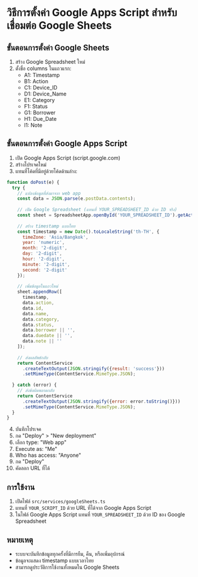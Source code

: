 # วิธีการตั้งค่า Google Apps Script สำหรับเชื่อมต่อ Google Sheets

## ขั้นตอนการตั้งค่า Google Sheets

1. สร้าง Google Spreadsheet ใหม่
2. ตั้งชื่อ columns ในแถวแรก:
   - A1: Timestamp
   - B1: Action
   - C1: Device_ID
   - D1: Device_Name
   - E1: Category
   - F1: Status
   - G1: Borrower
   - H1: Due_Date
   - I1: Note

## ขั้นตอนการตั้งค่า Google Apps Script

1. เปิด Google Apps Script (script.google.com)
2. สร้างโปรเจคใหม่
3. แทนที่โค้ดที่มีอยู่ด้วยโค้ดด้านล่าง:

```javascript
function doPost(e) {
  try {
    // แปลงข้อมูลที่ส่งมาจาก web app
    const data = JSON.parse(e.postData.contents);
    
    // เปิด Google Spreadsheet (แทนที่ YOUR_SPREADSHEET_ID ด้วย ID จริง)
    const sheet = SpreadsheetApp.openById('YOUR_SPREADSHEET_ID').getActiveSheet();
    
    // สร้าง timestamp แบบไทย
    const timestamp = new Date().toLocaleString('th-TH', {
      timeZone: 'Asia/Bangkok',
      year: 'numeric',
      month: '2-digit',
      day: '2-digit',
      hour: '2-digit',
      minute: '2-digit',
      second: '2-digit'
    });
    
    // เพิ่มข้อมูลในแถวใหม่
    sheet.appendRow([
      timestamp,
      data.action,
      data.id,
      data.name,
      data.category,
      data.status,
      data.borrower || '',
      data.duedate || '',
      data.note || ''
    ]);
    
    // ส่งผลลัพธ์กลับ
    return ContentService
      .createTextOutput(JSON.stringify({result: 'success'}))
      .setMimeType(ContentService.MimeType.JSON);
      
  } catch (error) {
    // ส่งข้อผิดพลาดกลับ
    return ContentService
      .createTextOutput(JSON.stringify({error: error.toString()}))
      .setMimeType(ContentService.MimeType.JSON);
  }
}
```

4. บันทึกโปรเจค
5. กด "Deploy" > "New deployment"
6. เลือก type: "Web app"
7. Execute as: "Me"
8. Who has access: "Anyone"
9. กด "Deploy"
10. คัดลอก URL ที่ได้

## การใช้งาน

1. เปิดไฟล์ `src/services/googleSheets.ts`
2. แทนที่ `YOUR_SCRIPT_ID` ด้วย URL ที่ได้จาก Google Apps Script
3. ในไฟล์ Google Apps Script แทนที่ `YOUR_SPREADSHEET_ID` ด้วย ID ของ Google Spreadsheet

## หมายเหตุ

- ระบบจะบันทึกข้อมูลทุกครั้งที่มีการยืม, คืน, หรือเพิ่มอุปกรณ์
- ข้อมูลจะแสดง timestamp แบบเวลาไทย
- สามารถดูประวัติการใช้งานทั้งหมดใน Google Sheets